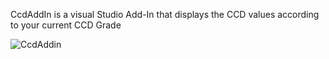 CcdAddIn is a visual Studio Add-In that displays the CCD values according to your current CCD Grade

![CcdAddin](https://github.com/AlexZeitler/CcdAddIn/wiki/CcdAddIn_r5_600x532.png)